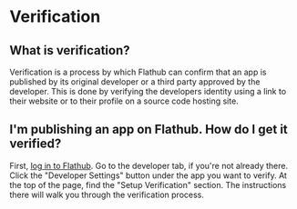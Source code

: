 # Verification

## What is verification?

Verification is a process by which Flathub can confirm that an app is published by its original developer or a third party approved by the developer. This is done by verifying the developers identity using a link to their website or to their profile on a source code hosting site.

## I'm publishing an app on Flathub. How do I get it verified?

First, [log in to Flathub](https://www.flathub.org/login). Go to the developer tab, if you're not already there. Click the "Developer Settings" button under the app you want to verify. At the top of the page, find the "Setup Verification" section. The instructions there will walk you through the verification process.
